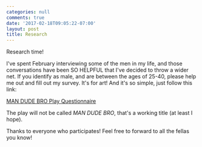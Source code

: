```yaml
---
categories: null
comments: true
date: '2017-02-18T09:05:22-07:00'
layout: post
title: Research
---
```


Research time! 

I've spent February interviewing some of the men in my life, and those conversations have been SO HELPFUL that I've decided to throw a wider net. If you identify as male, and are between the ages of 25-40, please help me out and fill out my survey. It's for art! And it's so simple, just follow this link:

[MAN DUDE BRO Play Questionnaire](https://docs.google.com/forms/d/e/1FAIpQLSdckAVBgougQmULy1RugcL1WY4UwHwjJGB6Du7cixNsM76msg/viewform)

The play will not be called *MAN DUDE BRO*, that's a working title (at least I hope).

Thanks to everyone who participates! Feel free to forward to all the fellas you know!